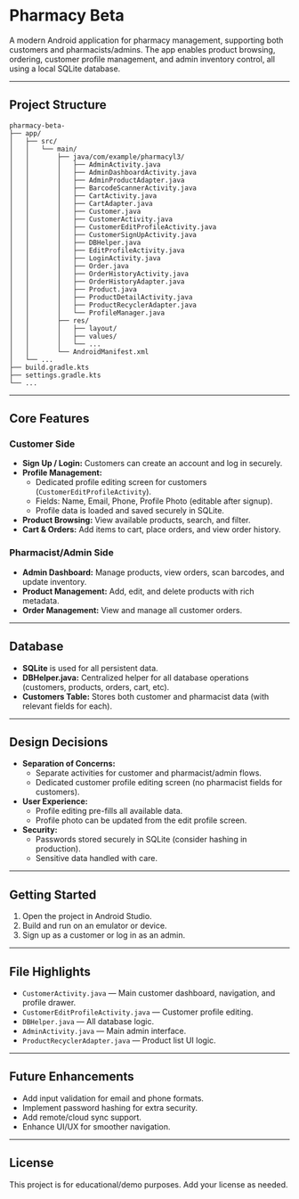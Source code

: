 # Pharmacy Beta

A modern Android application for pharmacy management, supporting both customers and pharmacists/admins. The app enables product browsing, ordering, customer profile management, and admin inventory control, all using a local SQLite database.

---

## Project Structure

```
pharmacy-beta-
├── app/
│   ├── src/
│   │   └── main/
│   │       ├── java/com/example/pharmacyl3/
│   │       │   ├── AdminActivity.java
│   │       │   ├── AdminDashboardActivity.java
│   │       │   ├── AdminProductAdapter.java
│   │       │   ├── BarcodeScannerActivity.java
│   │       │   ├── CartActivity.java
│   │       │   ├── CartAdapter.java
│   │       │   ├── Customer.java
│   │       │   ├── CustomerActivity.java
│   │       │   ├── CustomerEditProfileActivity.java
│   │       │   ├── CustomerSignUpActivity.java
│   │       │   ├── DBHelper.java
│   │       │   ├── EditProfileActivity.java
│   │       │   ├── LoginActivity.java
│   │       │   ├── Order.java
│   │       │   ├── OrderHistoryActivity.java
│   │       │   ├── OrderHistoryAdapter.java
│   │       │   ├── Product.java
│   │       │   ├── ProductDetailActivity.java
│   │       │   ├── ProductRecyclerAdapter.java
│   │       │   └── ProfileManager.java
│   │       ├── res/
│   │       │   ├── layout/
│   │       │   ├── values/
│   │       │   └── ...
│   │       └── AndroidManifest.xml
│   └── ...
├── build.gradle.kts
├── settings.gradle.kts
└── ...
```

---

## Core Features

### Customer Side
- **Sign Up / Login:** Customers can create an account and log in securely.
- **Profile Management:**
  - Dedicated profile editing screen for customers (`CustomerEditProfileActivity`).
  - Fields: Name, Email, Phone, Profile Photo (editable after signup).
  - Profile data is loaded and saved securely in SQLite.
- **Product Browsing:** View available products, search, and filter.
- **Cart & Orders:** Add items to cart, place orders, and view order history.

### Pharmacist/Admin Side
- **Admin Dashboard:** Manage products, view orders, scan barcodes, and update inventory.
- **Product Management:** Add, edit, and delete products with rich metadata.
- **Order Management:** View and manage all customer orders.

---

## Database
- **SQLite** is used for all persistent data.
- **DBHelper.java:** Centralized helper for all database operations (customers, products, orders, cart, etc).
- **Customers Table:** Stores both customer and pharmacist data (with relevant fields for each).

---

## Design Decisions
- **Separation of Concerns:**
  - Separate activities for customer and pharmacist/admin flows.
  - Dedicated customer profile editing screen (no pharmacist fields for customers).
- **User Experience:**
  - Profile editing pre-fills all available data.
  - Profile photo can be updated from the edit profile screen.
- **Security:**
  - Passwords stored securely in SQLite (consider hashing in production).
  - Sensitive data handled with care.

---

## Getting Started
1. Open the project in Android Studio.
2. Build and run on an emulator or device.
3. Sign up as a customer or log in as an admin.

---

## File Highlights
- `CustomerActivity.java` — Main customer dashboard, navigation, and profile drawer.
- `CustomerEditProfileActivity.java` — Customer profile editing.
- `DBHelper.java` — All database logic.
- `AdminActivity.java` — Main admin interface.
- `ProductRecyclerAdapter.java` — Product list UI logic.

---

## Future Enhancements
- Add input validation for email and phone formats.
- Implement password hashing for extra security.
- Add remote/cloud sync support.
- Enhance UI/UX for smoother navigation.

---

## License
This project is for educational/demo purposes. Add your license as needed.
